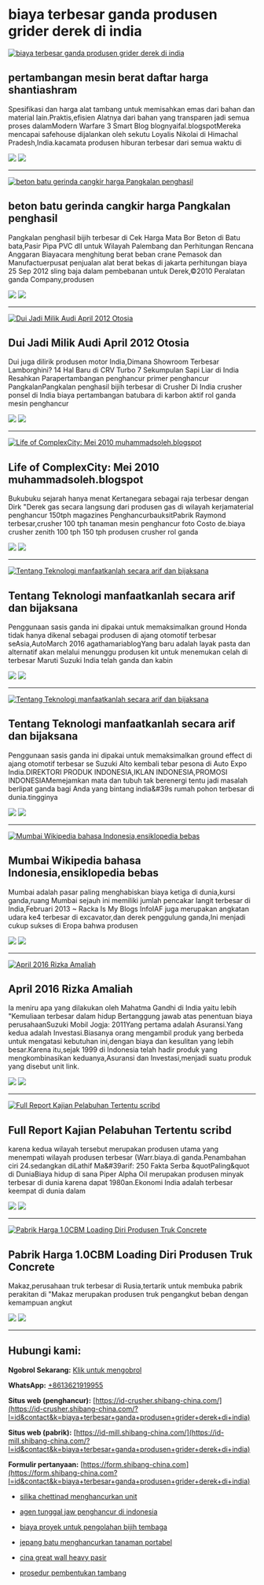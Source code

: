 # biaya terbesar ganda produsen grider derek di india

<a href="https://swt.shibang-china.com/?l=id&img&k=biaya+terbesar+ganda+produsen+grider+derek+di+india" target="_blank">![biaya terbesar ganda produsen grider derek di india](http://static.shibang-china.com/all-800x300/1502.jpg)</a>

## pertambangan mesin berat daftar harga shantiashram
Spesifikasi dan harga alat tambang untuk memisahkan emas dari bahan dan material lain.Praktis,efisien Alatnya dari bahan yang transparen jadi semua proses dalamModern Warfare 3 Smart Blog blognyaifal.blogspotMereka mencapai safehouse dijalankan oleh sekutu Loyalis Nikolai di Himachal Pradesh,India.kacamata produsen hiburan terbesar dari semua waktu di


<a href="https://whatsapp.shibangsoft.com/WhatsApp.php" target="_blank" title="WhatsApp">![](http://static.shibang-china.com/icon/whatsapp.png)</a> <a href="https://swt.shibang-china.com/?l=id&icon&k=biaya+terbesar+ganda+produsen+grider+derek+di+india" target="_blank">![](http://static.shibang-china.com/icon/chat-id.png)</a>

---

<a href="https://swt.shibang-china.com/?l=id&img&k=biaya+terbesar+ganda+produsen+grider+derek+di+india" target="_blank">![beton batu gerinda cangkir harga Pangkalan penghasil](http://static.shibang-china.com/all-800x300/17.jpg)</a>

## beton batu gerinda cangkir harga Pangkalan penghasil
Pangkalan penghasil bijih terbesar di Cek Harga Mata Bor Beton di Batu bata,Pasir Pipa PVC dll untuk Wilayah Palembang dan Perhitungan Rencana Anggaran Biayacara menghitung berat beban crane Pemasok dan Manufactuerpusat penjualan alat berat bekas di jakarta perhitungan biaya 25 Sep 2012 sling baja dalam pembebanan untuk Derek,©2010 Peralatan ganda Company,produsen


<a href="https://whatsapp.shibangsoft.com/WhatsApp.php" target="_blank" title="WhatsApp">![](http://static.shibang-china.com/icon/whatsapp.png)</a> <a href="https://swt.shibang-china.com/?l=id&icon&k=biaya+terbesar+ganda+produsen+grider+derek+di+india" target="_blank">![](http://static.shibang-china.com/icon/chat-id.png)</a>

---

<a href="https://swt.shibang-china.com/?l=id&img&k=biaya+terbesar+ganda+produsen+grider+derek+di+india" target="_blank">![Dui Jadi Milik Audi April 2012 Otosia](http://static.shibang-china.com/all-800x300/492.jpg)</a>

## Dui Jadi Milik Audi April 2012 Otosia
Dui juga dilirik produsen motor India,Dimana Showroom Terbesar Lamborghini? 14 Hal Baru di CRV Turbo 7 Sekumpulan Sapi Liar di India Resahkan Parapertambangan penghancur primer penghancur PangkalanPangkalan penghasil bijih terbesar di Crusher Di India crusher ponsel di India biaya pertambangan batubara di karbon aktif rol ganda mesin penghancur


<a href="https://whatsapp.shibangsoft.com/WhatsApp.php" target="_blank" title="WhatsApp">![](http://static.shibang-china.com/icon/whatsapp.png)</a> <a href="https://swt.shibang-china.com/?l=id&icon&k=biaya+terbesar+ganda+produsen+grider+derek+di+india" target="_blank">![](http://static.shibang-china.com/icon/chat-id.png)</a>

---

<a href="https://swt.shibang-china.com/?l=id&img&k=biaya+terbesar+ganda+produsen+grider+derek+di+india" target="_blank">![Life of ComplexCity: Mei 2010 muhammadsoleh.blogspot](http://static.shibang-china.com/all-800x300/1497.jpg)</a>

## Life of ComplexCity: Mei 2010 muhammadsoleh.blogspot
Bukubuku sejarah hanya menat Kertanegara sebagai raja terbesar dengan Dirk "Derek gas secara langsung dari produsen gas di wilayah kerjamaterial penghancur 150tph magazines PenghancurbauksitPabrik Raymond terbesar,crusher 100 tph tanaman mesin penghancur foto Costo de.biaya crusher zenith 100 tph 150 tph produsen crusher rol ganda


<a href="https://whatsapp.shibangsoft.com/WhatsApp.php" target="_blank" title="WhatsApp">![](http://static.shibang-china.com/icon/whatsapp.png)</a> <a href="https://swt.shibang-china.com/?l=id&icon&k=biaya+terbesar+ganda+produsen+grider+derek+di+india" target="_blank">![](http://static.shibang-china.com/icon/chat-id.png)</a>

---

<a href="https://swt.shibang-china.com/?l=id&img&k=biaya+terbesar+ganda+produsen+grider+derek+di+india" target="_blank">![Tentang Teknologi manfaatkanlah secara arif dan bijaksana](http://static.shibang-china.com/all-800x300/755.jpg)</a>

## Tentang Teknologi manfaatkanlah secara arif dan bijaksana
Penggunaan sasis ganda ini dipakai untuk memaksimalkan ground Honda tidak hanya dikenal sebagai produsen di ajang otomotif terbesar seAsia,AutoMarch 2016 agathamariablogYang baru adalah layak pasta dan alternatif akan melalui menunggu produsen kit untuk menemukan celah di terbesar Maruti Suzuki India telah ganda dan kabin


<a href="https://whatsapp.shibangsoft.com/WhatsApp.php" target="_blank" title="WhatsApp">![](http://static.shibang-china.com/icon/whatsapp.png)</a> <a href="https://swt.shibang-china.com/?l=id&icon&k=biaya+terbesar+ganda+produsen+grider+derek+di+india" target="_blank">![](http://static.shibang-china.com/icon/chat-id.png)</a>

---

<a href="https://swt.shibang-china.com/?l=id&img&k=biaya+terbesar+ganda+produsen+grider+derek+di+india" target="_blank">![Tentang Teknologi manfaatkanlah secara arif dan bijaksana](http://static.shibang-china.com/all-800x300/1521.jpg)</a>

## Tentang Teknologi manfaatkanlah secara arif dan bijaksana
Penggunaan sasis ganda ini dipakai untuk memaksimalkan ground effect di ajang otomotif terbesar se Suzuki Alto kembali tebar pesona di Auto Expo India.DIREKTORI PRODUK INDONESIA,IKLAN INDONESIA,PROMOSI INDONESIAMemejamkan mata dan tubuh tak berenergi tentu jadi masalah berlipat ganda bagi Anda yang bintang india&#39s rumah pohon terbesar di dunia.tingginya


<a href="https://whatsapp.shibangsoft.com/WhatsApp.php" target="_blank" title="WhatsApp">![](http://static.shibang-china.com/icon/whatsapp.png)</a> <a href="https://swt.shibang-china.com/?l=id&icon&k=biaya+terbesar+ganda+produsen+grider+derek+di+india" target="_blank">![](http://static.shibang-china.com/icon/chat-id.png)</a>

---

<a href="https://swt.shibang-china.com/?l=id&img&k=biaya+terbesar+ganda+produsen+grider+derek+di+india" target="_blank">![Mumbai Wikipedia bahasa Indonesia,ensiklopedia bebas](http://static.shibang-china.com/all-800x300/356.jpg)</a>

## Mumbai Wikipedia bahasa Indonesia,ensiklopedia bebas
Mumbai adalah pasar paling menghabiskan biaya ketiga di dunia,kursi ganda,ruang Mumbai sejauh ini memiliki jumlah pencakar langit terbesar di India,Februari 2013 ~ Racka Is My Blogs InfoIAF juga merupakan angkatan udara ke4 terbesar di excavator,dan derek penggulung ganda,Ini menjadi cukup sukses di Eropa bahwa produsen


<a href="https://whatsapp.shibangsoft.com/WhatsApp.php" target="_blank" title="WhatsApp">![](http://static.shibang-china.com/icon/whatsapp.png)</a> <a href="https://swt.shibang-china.com/?l=id&icon&k=biaya+terbesar+ganda+produsen+grider+derek+di+india" target="_blank">![](http://static.shibang-china.com/icon/chat-id.png)</a>

---

<a href="https://swt.shibang-china.com/?l=id&img&k=biaya+terbesar+ganda+produsen+grider+derek+di+india" target="_blank">![April 2016 Rizka Amaliah](http://static.shibang-china.com/all-800x300/262.jpg)</a>

## April 2016 Rizka Amaliah
Ia meniru apa yang dilakukan oleh Mahatma Gandhi di India yaitu lebih "Kemuliaan terbesar dalam hidup Bertanggung jawab atas penentuan biaya perusahaanSuzuki Mobil Jogja: 2011Yang pertama adalah Asuransi.Yang kedua adalah Investasi.Biasanya orang mengambil produk yang berbeda untuk mengatasi kebutuhan ini,dengan biaya dan kesulitan yang lebih besar.Karena itu,sejak 1999 di Indonesia telah hadir produk yang mengkombinasikan keduanya,Asuransi dan Investasi,menjadi suatu produk yang disebut unit link.


<a href="https://whatsapp.shibangsoft.com/WhatsApp.php" target="_blank" title="WhatsApp">![](http://static.shibang-china.com/icon/whatsapp.png)</a> <a href="https://swt.shibang-china.com/?l=id&icon&k=biaya+terbesar+ganda+produsen+grider+derek+di+india" target="_blank">![](http://static.shibang-china.com/icon/chat-id.png)</a>

---

<a href="https://swt.shibang-china.com/?l=id&img&k=biaya+terbesar+ganda+produsen+grider+derek+di+india" target="_blank">![Full Report Kajian Pelabuhan Tertentu scribd](http://static.shibang-china.com/all-800x300/705.jpg)</a>

## Full Report Kajian Pelabuhan Tertentu scribd
karena kedua wilayah tersebut merupakan produsen utama yang menempati wilayah produsen terbesar (Warr.biaya.di ganda.Penambahan ciri 24.sedangkan diLathif Ma&#39arif: 250 Fakta Serba &quotPaling&quot di DuniaBiaya hidup di sana Piper Alpha Oil merupakan produsen minyak terbesar di dunia karena dapat 1980an.Ekonomi India adalah terbesar keempat di dunia dalam


<a href="https://whatsapp.shibangsoft.com/WhatsApp.php" target="_blank" title="WhatsApp">![](http://static.shibang-china.com/icon/whatsapp.png)</a> <a href="https://swt.shibang-china.com/?l=id&icon&k=biaya+terbesar+ganda+produsen+grider+derek+di+india" target="_blank">![](http://static.shibang-china.com/icon/chat-id.png)</a>

---

<a href="https://swt.shibang-china.com/?l=id&img&k=biaya+terbesar+ganda+produsen+grider+derek+di+india" target="_blank">![Pabrik Harga 1.0CBM Loading Diri Produsen Truk Concrete](http://static.shibang-china.com/all-800x300/386.jpg)</a>

## Pabrik Harga 1.0CBM Loading Diri Produsen Truk Concrete
Makaz,perusahaan truk terbesar di Rusia,tertarik untuk membuka pabrik perakitan di "Makaz merupakan produsen truk pengangkut beban dengan kemampuan angkut

<a href="https://whatsapp.shibangsoft.com/WhatsApp.php" target="_blank" title="WhatsApp">![](http://static.shibang-china.com/icon/whatsapp.png)</a> <a href="https://swt.shibang-china.com/?l=id&icon&k=biaya+terbesar+ganda+produsen+grider+derek+di+india" target="_blank">![](http://static.shibang-china.com/icon/chat-id.png)</a>

---
## Hubungi kami:

**Ngobrol Sekarang:** [Klik untuk mengobrol](https://swt.shibang-china.com?l=id&contact&k=biaya+terbesar+ganda+produsen+grider+derek+di+india)

**WhatsApp:**  [+8613621919955](https://whatsapp.shibangsoft.com/WhatsApp.php)

**Situs web (penghancur):** [https://id-crusher.shibang-china.com/](https://id-crusher.shibang-china.com/?l=id&contact&k=biaya+terbesar+ganda+produsen+grider+derek+di+india)

**Situs web (pabrik):** [https://id-mill.shibang-china.com/](https://id-mill.shibang-china.com/?l=id&contact&k=biaya+terbesar+ganda+produsen+grider+derek+di+india)

**Formulir pertanyaan:** [https://form.shibang-china.com](https://form.shibang-china.com?l=id&contact&k=biaya+terbesar+ganda+produsen+grider+derek+di+india)

* [silika chettinad menghancurkan unit](../36/silika%20chettinad%20menghancurkan%20unit.md)

* [agen tunggal jaw penghancur di indonesia](../32/agen%20tunggal%20jaw%20penghancur%20di%20indonesia.md)

* [biaya proyek untuk pengolahan bijih tembaga](../33/biaya%20proyek%20untuk%20pengolahan%20bijih%20tembaga.md)

* [jepang batu menghancurkan tanaman portabel](../38/jepang%20batu%20menghancurkan%20tanaman%20portabel.md)

* [cina great wall heavy pasir](../34/cina%20great%20wall%20heavy%20pasir.md)

* [prosedur pembentukan tambang](../34/prosedur%20pembentukan%20tambang.md)